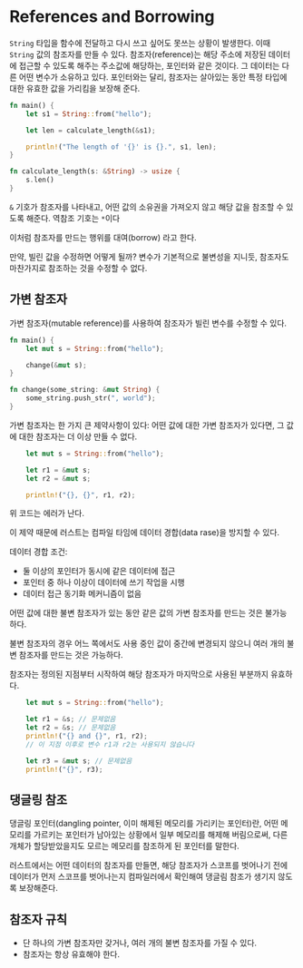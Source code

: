 # References and Borrowing

`String` 타입을 함수에 전달하고 다시 쓰고 싶어도 못쓰는 상황이 발생한다. 이때 `String` 값의 참조자를 만들 수 있다.
참조자(reference)는 해당 주소에 저장된 데이터에 접근할 수 있도록 해주는 주소값에 해당하는, 포인터와 같은 것이다. 그 데이터는 다른 어떤 변수가 소유하고 있다. 포인터와는 달리, 참조자는 살아있는 동안 특정 타입에 대한 유효한 값을 가리킴을 보장해 준다.

```rust
fn main() {
    let s1 = String::from("hello");

    let len = calculate_length(&s1);

    println!("The length of '{}' is {}.", s1, len);
}

fn calculate_length(s: &String) -> usize {
    s.len()
}
```

`&` 기호가 참조자를 나타내고, 어떤 값의 소유권을 가져오지 않고 해당 값을 참조할 수 있도록 해준다.
역참조 기호는 `*`이다

이처럼 참조자를 만드는 행위를 대여(borrow) 라고 한다.

만약, 빌린 값을 수정하면 어떻게 될까? 변수가 기본적으로 불변성을 지니듯, 참조자도 마찬가지로 참조하는 것을 수정할 수 없다.

## 가변 참조자

가변 참조자(mutable reference)를 사용하여 참조자가 빌린 변수를 수정할 수 있다.

```rust
fn main() {
    let mut s = String::from("hello");

    change(&mut s);
}

fn change(some_string: &mut String) {
    some_string.push_str(", world");
}
```

가변 참조자는 한 가지 큰 제약사항이 있다: 어떤 값에 대한 가변 참조자가 있다면, 그 값에 대한 참조자는 더 이상 만들 수 없다.

```rust
    let mut s = String::from("hello");

    let r1 = &mut s;
    let r2 = &mut s;

    println!("{}, {}", r1, r2);

```

위 코드는 에러가 난다.

이 제약 때문에 러스트는 컴파일 타임에 데이터 경합(data rase)을 방지할 수 있다.

데이터 경합 조건:

- 둘 이상의 포인터가 동시에 같은 데이터에 접근
- 포인터 중 하나 이상이 데이터에 쓰기 작업을 시행
- 데이터 접근 동기화 메커니즘이 없음

어떤 값에 대한 불변 참조자가 있는 동안 같은 값의 가변 참조자를 만드는 것은 불가능 하다.

불변 참조자의 경우 어느 쪽에서도 사용 중인 값이 중간에 변경되지 않으니 여러 개의 불변 참조자를 만드는 것은 가능하다.

참조자는 정의된 지점부터 시작하여 해당 참조자가 마지막으로 사용된 부분까지 유효하다.

```rust
    let mut s = String::from("hello");

    let r1 = &s; // 문제없음
    let r2 = &s; // 문제없음
    println!("{} and {}", r1, r2);
    // 이 지점 이후로 변수 r1과 r2는 사용되지 않습니다

    let r3 = &mut s; // 문제없음
    println!("{}", r3);

```

## 댕글링 참조

댕글링 포인터(dangling pointer, 이미 해제된 메모리를 가리키는 포인터)란, 어떤 메모리를 가르키는 포인터가 남아있는 상황에서 일부 메모리를 해제해 버림으로써, 다른 개체가 할당받았을지도 모르는 메모리를 참조하게 된 포인터를 말한다.

러스트에서는 어떤 데이터의 참조자를 만들면, 해당 참조자가 스코프를 벗어나기 전에 데이터가 먼저 스코프를 벗어나는지 컴파일러에서 확인해여 댕글림 참조가 생기지 않도록 보장해준다.

## 참조자 규칙

- 단 하나의 가변 참조자만 갖거나, 여러 개의 불변 참조자를 가질 수 있다.
- 참조자는 항상 유효해야 한다.
